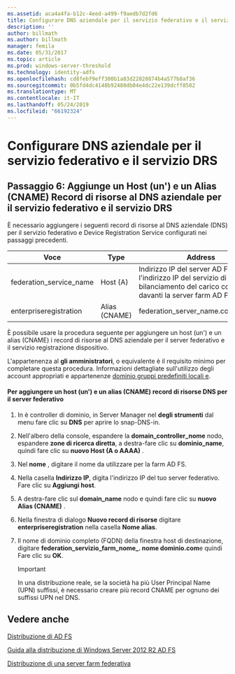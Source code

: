 ```yaml
---
ms.assetid: aca4a4fa-b12c-4eed-a499-f9aedb7d2fd6
title: Configurare DNS aziendale per il servizio federativo e il servizio DRS
description: ''
author: billmath
ms.author: billmath
manager: femila
ms.date: 05/31/2017
ms.topic: article
ms.prod: windows-server-threshold
ms.technology: identity-adfs
ms.openlocfilehash: cd8febf9eff300b1a83d22828874b4a577b8af36
ms.sourcegitcommit: 0b5fd4dc4148b92480db04e4dc22e139dcff8582
ms.translationtype: MT
ms.contentlocale: it-IT
ms.lasthandoff: 05/24/2019
ms.locfileid: "66192324"
---
```

# <a name="configure-corporate-dns-for-the-federation-service-and-drs"></a>Configurare DNS aziendale per il servizio federativo e il servizio DRS
  
## <a name="step-6-add-a-host-a-and-alias-cname-resource-record-to-corporate-dns-for-the-federation-service-and-drs"></a>Passaggio 6: Aggiunge un Host \(un'\) e un Alias \(CNAME\) Record di risorse al DNS aziendale per il servizio federativo e il servizio DRS  
È necessario aggiungere i seguenti record di risorse al DNS aziendale \(DNS\) per il servizio federativo e Device Registration Service configurati nei passaggi precedenti.  
  
|Voce|Type|Address|  
|---------|--------|-----------|  
|federation\_service\_name|Host \(A\)|Indirizzo IP del server AD FS o l'indirizzo IP del servizio di bilanciamento del carico configurato davanti la server farm AD FS|  
|enterpriseregistration|Alias \(CNAME\)|federation\_server\_name.contoso.com|  
  
È possibile usare la procedura seguente per aggiungere un host \(un'\) e un alias \(CNAME\) i record di risorse al DNS aziendale per il server federativo e il servizio registrazione dispositivo.  
  
L'appartenenza al **gli amministratori**, o equivalente è il requisito minimo per completare questa procedura.  Informazioni dettagliate sull'utilizzo degli account appropriati e appartenenze [dominio gruppi predefiniti locali e](https://go.microsoft.com/fwlink/?LinkId=83477).   
  
#### <a name="to-add-a-host-a-and-alias-cname-resource-records-to-dns-for-your-federation-server"></a>Per aggiungere un host \(un'\) e un alias \(CNAME\) record di risorse DNS per il server federativo  
  
1.  In è controller di dominio, in Server Manager nel **degli strumenti** dal menu fare clic su **DNS** per aprire lo snap-DNS\-in.  
  
2.  Nell'albero della console, espandere la **domain\_controller\_nome** nodo, espandere **zone di ricerca diretta**, a destra\-fare clic su **dominio\_name**, quindi fare clic su **nuovo Host \(A o AAAA\)** .  
  
3.  Nel **nome** , digitare il nome da utilizzare per la farm AD FS.  
  
4.  Nella casella **Indirizzo IP**, digita l'indirizzo IP del tuo server federativo. Fare clic su **Aggiungi host**.  
  
5.  A destra\-fare clic sul **domain\_name** nodo e quindi fare clic su **nuovo Alias \(CNAME\)** .  
  
6.  Nella finestra di dialogo **Nuovo record di risorse** digitare **enterpriseregistration** nella casella **Nome alias**.  
  
7.  Il nome di dominio completo \(FQDN\) della finestra host di destinazione, digitare **federation\_servizio\_farm\_nome\_. nome dominio.com**e quindi Fare clic su **OK**.  
  
    > [!IMPORTANT]  
    > In una distribuzione reale, se la società ha più User Principal Name \(UPN\) suffissi, è necessario creare più record CNAME per ognuno dei suffissi UPN nel DNS.  
  
## <a name="see-also"></a>Vedere anche 

[Distribuzione di AD FS](../../ad-fs/AD-FS-Deployment.md)  

[Guida alla distribuzione di Windows Server 2012 R2 AD FS](../../ad-fs/deployment/Windows-Server-2012-R2-AD-FS-Deployment-Guide.md)  
 
[Distribuzione di una server farm federativa](../../ad-fs/deployment/Deploying-a-Federation-Server-Farm.md)  
  

